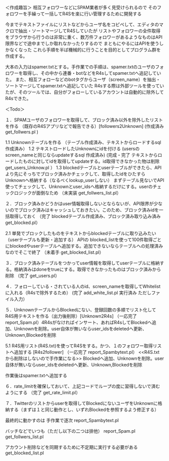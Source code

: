 ＜作成趣旨＞
相互フォロワーなどにSPAM業者が多く見受けられるので
そのフォロワーを手繰って一括してR4Sを楽に行い管理するために開発する

今までテキストファイルにリストなどからユーザ名をコピペして、エディタのマクロで抽出・ソートマージしてR4Sしていたが
リストやフォロワーの全件取得をブラウザから行うのは非常に重く、数万件フォロワーがあるようなものはAPI限界などで途中までしか取れなかったりするので
まともにやるにはAPIを使うしかなくなった
これら手順を半ば機械的に行うことを目的としてプログラム群を作成する。

大本の入力はspamer.txtとする。手作業での手順は、spamer.txtのユーザのフォロワーを取得し、その中から連番・botなどをR4sしてspamer.txtへ追記していた。
また、相互フォローなどのbotタグからユーザ（screen_name）を抽出・ソートマージしてspamer.txtへ追記していた
R4sする際は外部ツールを使っていたが、そのツールでは、自分がフォローしているアカウントは自動的に除外してR4sできた。

＜Todo＞

１．SPAMユーザのフォロワーを取得して、ブロック済み以外を除外したリストを作る （既存のR4Sアプリなどで報告できる）[followers2Unknown]
   (作成済み get_follwers.pl )

 1.1 Unknownテーブルを作る
    （テーブル作成済み、テキストからロードするsql作成済み）
 1.2 テキストロードしたUnknownにidを付ける (usersのscreen_nameと同じならupdateするsql 作成済み)
     (完成・完了 テキストからロードしたものに対してidを取得してupdateする。id取得できなかった物は削除  get_users_Unknow.pl ）
 1.3 blockedテーブルとuserテーブルができたら、APIより先にそっちでブロック済みかチェックして、取得したidをひたすらUnknownへ格納する（なるべくlookup_userしない）
     まずテーブル見ないでAPI使ってチェックして、Unknownとuser_idsへ格納するだけにする。userのチェックロジックが面倒なため
    （未実装  get_follwers_list.pl）


２．ブロック済みかどうかはuser情報取得しないとならないが、API限界が少ないのでブロック済みはキャッシュしておきたい。このため、ブロック済みidを一括取得しておく
  （完了 blockedテーブル作成済み、ブロック済み取り込み済み  get_blocked.pl）

 2.1 単発でブロックしたものをテキストからblockedテーブルに取り込みたい（userテーブルも更新・追加する）
    APIの blocked_listを使って100件取得ごとにblockedやuserテーブルへ追加する。追加できないならテーブルへの処理済みなのでそこで終了
  （未着手  get_blocked_list.pl）


３．ブロック済みテーブルをつかってuser情報を取得してuserテーブルに格納する。格納済みはdoneをtrueにする。取得できなかったものはブロック済みから削除
  （完了 get_users.pl）

４．フォローしている・されている人のid、screen_nameを取得してWhitelist に入れる（R4sで除外するため）
   (完了 add_white_list.pl 実行済み ただしファイル入力）

５．UnknownテーブルからBlockedにない、登録回数の多順でリスト化してR4S用テキストを作る（出力後削除）[Unknown2R4s]
  （一応完了 report_Spam.pl）4R4sがなければインサート、あればR4sしてBlockedへ追加、Unknownを削除。user自体が無いならuser_idsをdeletedへ更新、Unknown,Blockedを削除

 5.1 R4S用リスト(R4S.txt)を使ってR4Sをする。かつ、１のフォロワー取得リストへ追加する [R4s2follower]
   （一応完了  report_Spambytext.pl） <<R4S.txt から削除はしないので手作業になる>>
    Blockedへ追加、Unknownを削除。user自体が無いならuser_idsをdeletedへ更新、Unknown,Blockedを削除
 
 作業後はspamer.txtへ追加する

６．rate_limitを確保しておいて、上記コードでループの度に習得しないで済むようにする
  （完了 get_rate_limit.pl）


７．Twitterのリストからuserを取得してBlockedにないユーザをUnknownに格納する（まずは１と同じ動作とし、いずれBlockedを参照するよう修正する）




最終的に動かすのは
手作業で逐次
report_Spambytext.pl   

バッチなどでいつも（ただし以下の二つは排他）
report_Spam.pl      get_follwers_list.pl

アカウント削除などを同期するために不定期に実行する必要がある
get_blocked_list.pl

